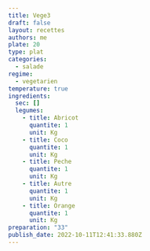```yaml
---
title: Vege3
draft: false
layout: recettes
authors: me
plate: 20
type: plat
categories:
  - salade
regime:
  - vegetarien
temperature: true
ingredients:
  sec: []
  legumes:
    - title: Abricot
      quantite: 1
      unit: Kg
    - title: Coco
      quantite: 1
      unit: Kg
    - title: Peche
      quantite: 1
      unit: Kg
    - title: Autre
      quantite: 1
      unit: Kg
    - title: Orange
      quantite: 1
      unit: Kg
preparation: "33"
publish_date: 2022-10-11T12:41:33.880Z
---
```

